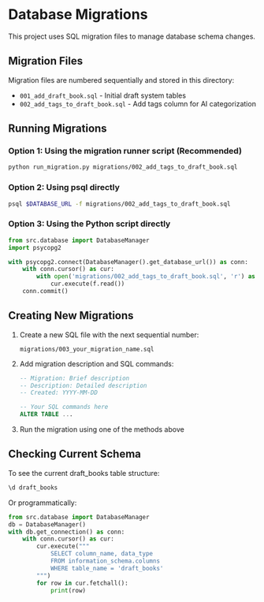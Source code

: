 # Database Migrations

This project uses SQL migration files to manage database schema changes.

## Migration Files

Migration files are numbered sequentially and stored in this directory:
- `001_add_draft_book.sql` - Initial draft system tables
- `002_add_tags_to_draft_book.sql` - Add tags column for AI categorization

## Running Migrations

### Option 1: Using the migration runner script (Recommended)

```bash
python run_migration.py migrations/002_add_tags_to_draft_book.sql
```

### Option 2: Using psql directly

```bash
psql $DATABASE_URL -f migrations/002_add_tags_to_draft_book.sql
```

### Option 3: Using the Python script directly

```python
from src.database import DatabaseManager
import psycopg2

with psycopg2.connect(DatabaseManager().get_database_url()) as conn:
    with conn.cursor() as cur:
        with open('migrations/002_add_tags_to_draft_book.sql', 'r') as f:
            cur.execute(f.read())
    conn.commit()
```

## Creating New Migrations

1. Create a new SQL file with the next sequential number:
   ```
   migrations/003_your_migration_name.sql
   ```

2. Add migration description and SQL commands:
   ```sql
   -- Migration: Brief description
   -- Description: Detailed description
   -- Created: YYYY-MM-DD
   
   -- Your SQL commands here
   ALTER TABLE ...
   ```

3. Run the migration using one of the methods above

## Checking Current Schema

To see the current draft_books table structure:

```sql
\d draft_books
```

Or programmatically:

```python
from src.database import DatabaseManager
db = DatabaseManager()
with db.get_connection() as conn:
    with conn.cursor() as cur:
        cur.execute("""
            SELECT column_name, data_type 
            FROM information_schema.columns 
            WHERE table_name = 'draft_books'
        """)
        for row in cur.fetchall():
            print(row)
```
